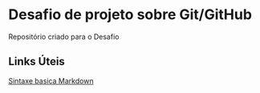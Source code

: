# Desafio de projeto sobre Git/GitHub
Repositório criado para o Desafio

## Links Úteis
[Sintaxe basica Markdown](https://www.markedownguide.org/basic-syntax/)
